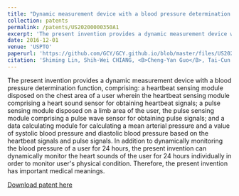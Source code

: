 ```yaml
---
title: "Dynamic measurement device with a blood pressure determination function"
collection: patents
permalink: /patents/US20200000350A1
excerpt: 'The present invention provides a dynamic measurement device with a blood pressure determination function, comprising: a heartbeat sensing module disposed on the chest area of a user wherein the heartbeat sensing module comprising a heart sound sensor for obtaining heartbeat signals; a pulse sensing module disposed on a limb area of the user, the pulse sensing module comprising a pulse wave sensor for obtaining pulse signals; and a data calculating module for calculating a mean arterial pressure and a value of systolic blood pressure and diastolic blood pressure based on the heartbeat signals and pulse signals. In addition to dynamically monitoring the blood pressure of a user for 24 hours, the present invention can dynamically monitor the heart sounds of the user for 24 hours individually in order to monitor user’s physical condition. Therefore, the present invention has important medical meanings.'
date: 2016-12-01
venue: 'USPTO'
paperurl: 'https://github.com/GCY/GCY.github.io/blob/master/files/US20200000350A1.pdf'
citation: 'Shiming Lin, Shih-Wei CHIANG, <B>Cheng-Yan Guo</B>, Tai-Cun LIN, Wei-Chih Huang, Chun-Nan Chen, Ya-Ting Chang '
---
```

The present invention provides a dynamic measurement device with a blood pressure determination function, comprising: a heartbeat sensing module disposed on the chest area of a user wherein the heartbeat sensing module comprising a heart sound sensor for obtaining heartbeat signals; a pulse sensing module disposed on a limb area of the user, the pulse sensing module comprising a pulse wave sensor for obtaining pulse signals; and a data calculating module for calculating a mean arterial pressure and a value of systolic blood pressure and diastolic blood pressure based on the heartbeat signals and pulse signals. In addition to dynamically monitoring the blood pressure of a user for 24 hours, the present invention can dynamically monitor the heart sounds of the user for 24 hours individually in order to monitor user's physical condition. Therefore, the present invention has important medical meanings.
<!--

<p align="center">
    <img src="/res/patent/ecg-system.png" width="600" height="800">
</p>

-->
[Download patent here](https://github.com/GCY/GCY.github.io/blob/master/files/US20200000350A1.pdf)

